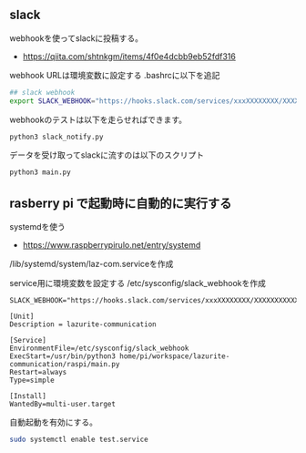 ## slack
webhookを使ってslackに投稿する。
- https://qiita.com/shtnkgm/items/4f0e4dcbb9eb52fdf316

webhook URLは環境変数に設定する
.bashrcに以下を追記
```bash
## slack webhook
export SLACK_WEBHOOK="https://hooks.slack.com/services/xxxXXXXXXXX/XXXXXXXXXXX/XXXXXXXXXXXXXXXXXXXXXXXX"
```

webhookのテストは以下を走らせればできます。
```bash
python3 slack_notify.py
```

データを受け取ってslackに流すのは以下のスクリプト
```bash
python3 main.py
```

## rasberry pi で起動時に自動的に実行する
systemdを使う
- https://www.raspberrypirulo.net/entry/systemd

/lib/systemd/system/laz-com.serviceを作成

service用に環境変数を設定する
/etc/sysconfig/slack_webhookを作成
``` 
SLACK_WEBHOOK="https://hooks.slack.com/services/xxxXXXXXXXX/XXXXXXXXXXX/XXXXXXXXXXXXXXXXXXXXXXXX"
```

```laz-com.service
[Unit]
Description = lazurite-communication

[Service]
EnvironmentFile=/etc/sysconfig/slack_webhook
ExecStart=/usr/bin/python3 home/pi/workspace/lazurite-communication/raspi/main.py
Restart=always
Type=simple

[Install]
WantedBy=multi-user.target
```

自動起動を有効にする。
```bash
sudo systemctl enable test.service
```
